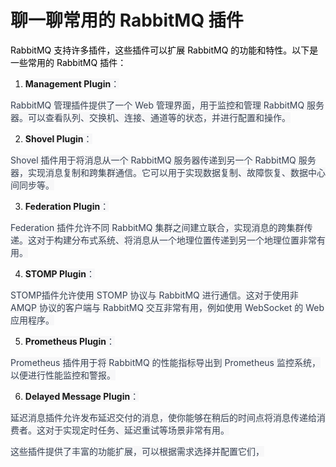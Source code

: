# 聊一聊常用的 RabbitMQ 插件

<font style="color:rgb(0, 0, 0);">RabbitMQ 支持许多插件，这些插件可以扩展 RabbitMQ 的功能和特性。以下是一些常用的 RabbitMQ 插件：</font>

1. **<font style="background-color:rgb(247, 247, 248);">Management Plugin</font>**<font style="color:rgb(55, 65, 81);background-color:rgb(247, 247, 248);">：</font>

<font style="color:rgb(55, 65, 81);background-color:rgb(247, 247, 248);">RabbitMQ 管理插件提供了一个 Web 管理界面，用于监控和管理 RabbitMQ 服务器。可以查看队列、交换机、连接、通道等的状态，并进行配置和操作。</font>

2. **<font style="background-color:rgb(247, 247, 248);">Shovel Plugin</font>**<font style="color:rgb(55, 65, 81);background-color:rgb(247, 247, 248);">：</font>

<font style="color:rgb(55, 65, 81);background-color:rgb(247, 247, 248);">Shovel 插件用于将消息从一个 RabbitMQ 服务器传递到另一个 RabbitMQ 服务器，实现消息复制和跨集群通信。它可以用于实现数据复制、故障恢复、数据中心间同步等。</font>

3. **<font style="background-color:rgb(247, 247, 248);">Federation Plugin</font>**<font style="color:rgb(55, 65, 81);background-color:rgb(247, 247, 248);">：</font>

<font style="color:rgb(55, 65, 81);background-color:rgb(247, 247, 248);">Federation 插件允许不同 RabbitMQ 集群之间建立联合，实现消息的跨集群传递。这对于构建分布式系统、将消息从一个地理位置传递到另一个地理位置非常有用。</font>

4. **<font style="background-color:rgb(247, 247, 248);">STOMP Plugin</font>**<font style="color:rgb(55, 65, 81);background-color:rgb(247, 247, 248);">：</font>

<font style="color:rgb(55, 65, 81);background-color:rgb(247, 247, 248);">STOMP插件允许使用 STOMP 协议与 RabbitMQ 进行通信。这对于使用非 AMQP 协议的客户端与 RabbitMQ 交互非常有用，例如使用 WebSocket 的 Web 应用程序。</font>

5. **<font style="background-color:rgb(247, 247, 248);">Prometheus Plugin</font>**<font style="color:rgb(55, 65, 81);background-color:rgb(247, 247, 248);">：</font>

<font style="color:rgb(55, 65, 81);background-color:rgb(247, 247, 248);">Prometheus 插件用于将 RabbitMQ 的性能指标导出到 Prometheus 监控系统，以便进行性能监控和警报。</font>

6. **<font style="background-color:rgb(247, 247, 248);">Delayed Message Plugin</font>**<font style="color:rgb(55, 65, 81);background-color:rgb(247, 247, 248);">：</font>

<font style="color:rgb(55, 65, 81);background-color:rgb(247, 247, 248);">延迟消息插件允许发布延迟交付的消息，使你能够在稍后的时间点将消息传递给消费者。这对于实现定时任务、延迟重试等场景非常有用。</font>

<font style="color:rgb(55, 65, 81);background-color:rgb(247, 247, 248);">这些插件提供了丰富的功能扩展，可以根据需求选择并配置它们，</font><font style="color:rgb(0, 0, 0);">  
</font>

<font style="color:rgb(55, 65, 81);background-color:rgb(247, 247, 248);">  
  
</font>

  


